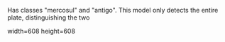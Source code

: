 Has classes "mercosul" and "antigo". This model only detects the entire plate, distinguishing the two

width=608
height=608